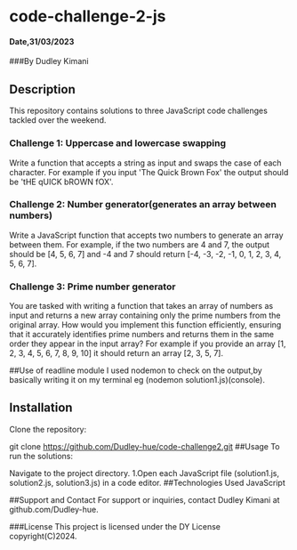 # code-challenge-2-js
#### Date,31/03/2023
###By Dudley Kimani


## Description

This repository contains solutions to three JavaScript code challenges tackled over the weekend.

### Challenge 1: Uppercase and lowercase swapping
Write a function that accepts a string as input and swaps the case of each character. For example if you input 'The Quick Brown Fox' the output should be 'tHE qUICK bROWN fOX'.

### Challenge 2: Number generator(generates an array between numbers)
Write a JavaScript function that accepts two numbers to generate an array between them. For example, if the two numbers are 4 and 7, the output should be [4, 5, 6, 7] and -4 and 7 should return [-4, -3, -2, -1, 0, 1, 2, 3, 4, 5, 6, 7].

### Challenge 3: Prime number generator
You are tasked with writing a function that takes an array of numbers as input and returns a new array containing only the prime numbers from the original array. How would you implement this function efficiently, ensuring that it accurately identifies prime numbers and returns them in the same order they appear in the input array? For example if you provide an array [1, 2, 3, 4, 5, 6, 7, 8, 9, 10] it should return an array [2, 3, 5, 7].

##Use of readline module
I used nodemon to check on the output,by basically writing it on my terminal eg (nodemon solution1.js)(console).

## Installation

Clone the repository:


git clone https://github.com/Dudley-hue/code-challenge2.git
##Usage
To run the solutions:

Navigate to the project directory.
1.Open each JavaScript file (solution1.js, solution2.js, solution3.js) in a code editor.
##Technologies Used
JavaScript

##Support and Contact
For support or inquiries, contact Dudley Kimani at github.com/Dudley-hue.

###License
This project is licensed under the DY License copyright(C)2024.